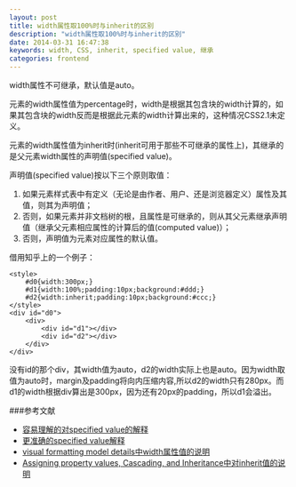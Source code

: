 ```yaml
---
layout: post
title: width属性取100%时与inherit的区别
description: "width属性取100%时与inherit的区别"
date: 2014-03-31 16:47:38
keywords: width, CSS, inherit, specified value, 继承
categories: frontend
---
```

width属性不可继承，默认值是auto。

元素的width属性值为percentage时，width是根据其包含块的width计算的，如果其包含块的width反而是根据此元素的width计算出来的，这种情况CSS2.1未定义。

元素的width属性值为inherit时(inherit可用于那些不可继承的属性上)，其继承的是父元素width属性的声明值(specified value)。

声明值(specified value)按以下三个原则取值：
1. 如果元素样式表中有定义（无论是由作者、用户、还是浏览器定义）属性及其值，则其为声明值；
2. 否则，如果元素并非文档树的根，且属性是可继承的，则从其父元素继承声明值（继承父元素相应属性的计算后的值(computed value)）；
3. 否则，声明值为元素对应属性的默认值。

借用知乎上的一个例子：

	<style>
		#d0{width:300px;}
		#d1{width:100%;padding:10px;background:#ddd;}
		#d2{width:inherit;padding:10px;background:#ccc;}
	</style>
	<div id="d0">
		<div>
			<div id="d1"></div>
			<div id="d2"></div>
		</div>
	</div>

没有id的那个div，其width值为auto，d2的width实际上也是auto。因为width取值为auto时，margin及padding将向内压缩内容,所以d2的width只有280px。而d1的width根据div算出是300px，因为还有20px的padding，所以d1会溢出。

###参考文献
- [容易理解的对specified value的解释](https://developer.mozilla.org/en-US/docs/Web/CSS/specified_value)
- [更准确的specified value解释](http://www.w3.org/TR/CSS2/cascade.html#specified-value)
- [visual formatting model details中width属性值的说明](http://www.w3.org/TR/CSS21/visudet.html#the-width-property)
- [Assigning property values, Cascading, and Inheritance中对inherit值的说明](http://www.w3.org/TR/CSS21/cascade.html#value-def-inherit)